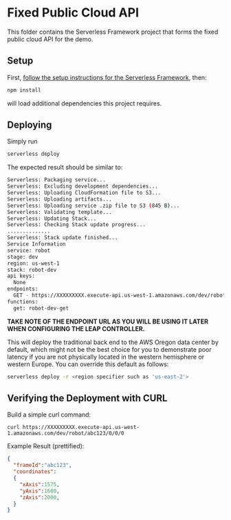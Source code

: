 # Fixed Public Cloud API
This folder contains the Serverless Framework project that forms the fixed public cloud API for the demo.

## Setup
First, [follow the setup instructions for the Serverless Framework](https://serverless.com/framework/docs/providers/aws/guide/installation/), then:
```bash
npm install
```
will load additional dependencies this project requires.

## Deploying

Simply run

```bash
serverless deploy
```

The expected result should be similar to:

```bash
Serverless: Packaging service...
Serverless: Excluding development dependencies...
Serverless: Uploading CloudFormation file to S3...
Serverless: Uploading artifacts...
Serverless: Uploading service .zip file to S3 (845 B)...
Serverless: Validating template...
Serverless: Updating Stack...
Serverless: Checking Stack update progress...
..............
Serverless: Stack update finished...
Service Information
service: robot
stage: dev
region: us-west-1
stack: robot-dev
api keys:
  None
endpoints:
  GET - https://XXXXXXXXX.execute-api.us-west-1.amazonaws.com/dev/robot/{f}/{x}/{y}/{z}
functions:
  get: robot-dev-get
  ```

  **TAKE NOTE OF THE ENDPOINT URL AS YOU WILL BE USING IT LATER WHEN CONFIGURING THE LEAP CONTROLLER.**

  This will deploy the traditional back end to the AWS Oregon data center by default, which might not be the best choice for you to demonstrate poor latency if you are not physically located in the western hemisphere or western Europe. You can override this default as follows:

  ```bash
  serverless deploy -r <region specifier such as 'us-east-2'>
  ```


## Verifying the Deployment with CURL
Build a simple curl command:

```
curl https://XXXXXXXXX.execute-api.us-west-1.amazonaws.com/dev/robot/abc123/0/0/0
```
Example Result (prettified):
```json
{
  "frameId":"abc123",
  "coordinates":
  {
    "xAxis":1575,
    "yAxis":1600,
    "zAxis":2000,
  }
}
```
